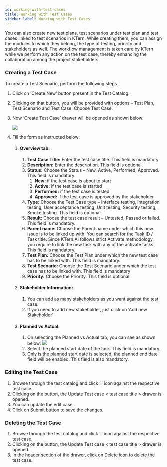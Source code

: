 ```yaml
---
id: working-with-test-cases
title: Working with Test Cases
sidebar_label: Working with Test Cases
---
```


You can also create new test plans, test scenarios under test plan and test cases linked to test scenarios in KTern. While creating them, you can assign the modules to which they belong, the type of testing, priority and stakeholders as well. The workflow management is taken care by KTern while we perform any action on the test case, thereby enhancing the collaboration among the project stakeholders.

### Creating a Test Case

To create a Test Scenario, perform the following steps

1. Click on ‘Create New’ button present in the Test Catalog.
2. Clicking on that button, you will be provided with options – Test Plan, Test Scenario and Test Case. Choose Test Case.
3. Now ‘Create Test Case’ drawer will be opened as shown below:

   ![](https://storage.googleapis.com/ktern-docs-files/test-case-1.png)

4. Fill the form as instructed below:

   1. #### Overview tab:
      1. **Test Case Title:** Enter the test case title. This field is mandatory
      2. **Description:** Enter the description. This field is optional.
      3. **Status:** Choose the Status – New, Active, Performed, Approved. This field is mandatory.
         1. **New:** if the test case is about to start
         2. **Active:** if the test case is started
         3. **Performed:** if the test case is tested
         4. **Approved:** if the test case is approved by the stakeholder
      4. **Type:** Choose the Test Case type – Interface testing, Integration testing, User acceptance testing, Unit testing, Security testing, Smoke testing. This field is optional.
      5. **Result:** Choose the test case result – Untested, Passed or failed. This field is mandatory.
      6. **Parent name:** Choose the Parent name under which this new issue is to be linked up with. You can search for the Task ID / Task title. Since KTern.AI follows strict Activate methodology, you require to link the new task with any of the activate tasks. This field is mandatory.
      7. **Test Plan:** Choose the Test Plan under which the new test case has to be linked with. This field is mandatory.
      8. **Test Scenario:** Choose the Test Scenario under which the test case has to be linked with. This field is mandatory
      9. **Priority:** Choose the Priority. This field is optional.
   2. #### Stakeholder Information:
      1. You can add as many stakeholders as you want against the test case.
      2. If you need to add new stakeholder, just click on ‘Add new Stakeholder’
   3. #### Planned vs Actual:
      1. On selecting the Planned vs Actual tab, you can see as shown below:
         ![](https://storage.googleapis.com/ktern-docs-files/test-case-2.png)
      2. Select the planned start date of the task. This field is mandatory.
      3. Only is the planned start date is selected, the planned end date field will be enabled. This field is also mandatory.

### Editing the Test Case

1. Browse through the test catalog and click ‘i’ icon against the respective test case.
2. Clicking on the button, the Update Test case < test case title > drawer is opened.
3. You can update the edit case.
4. Click on Submit button to save the changes.

### Deleting the Test Case

1. Browse through the test catalog and click ‘i’ icon against the respective test case.
2. Clicking on the button, the Update Test case < test case title > drawer is opened.
3. In the header section of the drawer, click on Delete icon to delete the test case.
